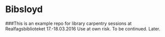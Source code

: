 # Bibsloyd
###This is an example repo for library carpentry sessions at Realfagsbiblioteket 17.-18.03.2016
Use at own risk.
To be continued.
Later.
